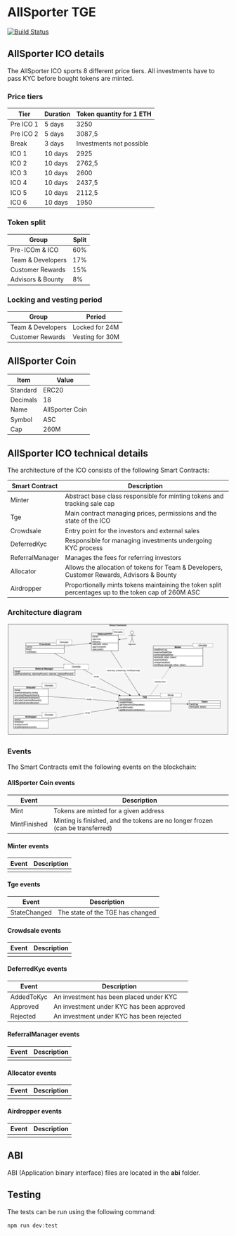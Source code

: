 # AllSporter TGE

[![Build Status](https://travis-ci.org/EthWorks/AllSporter-TGE.svg?branch=master)](https://travis-ci.org/EthWorks/AllSporter-TGE)

## AllSporter ICO details

The AllSporter ICO sports 8 different price tiers. All investments have to pass KYC before bought tokens are minted. 

### Price tiers

| Tier | Duration | Token quantity for 1 ETH |
| --- | --- | --- |
| Pre ICO 1 | 5 days | 3250 |
| Pre ICO 2 | 5 days | 3087,5 |
| Break | 3 days | Investments not possible |
| ICO 1 | 10 days | 2925 |
| ICO 2 | 10 days | 2762,5 |
| ICO 3 | 10 days | 2600 |
| ICO 4 | 10 days | 2437,5 |
| ICO 5 | 10 days | 2112,5 |
| ICO 6 | 10 days | 1950 |

### Token split

| Group | Split |
| --- | --- |
| Pre-ICOm & ICO | 60% |
| Team & Developers | 17% |
| Customer Rewards | 15% |
| Advisors & Bounty | 8% |

### Locking and vesting period

| Group | Period |
| --- | --- |
| Team & Developers | Locked for 24M |
| Customer Rewards | Vesting for 30M |

## AllSporter Coin

| Item | Value |
| ------------- | ------------- |
| Standard  | ERC20  |
| Decimals | 18 |
| Name | AllSporter Coin |
| Symbol | ASC |
| Cap | 260M |

## AllSporter ICO technical details

The architecture of the ICO consists of the following Smart Contracts:

| Smart Contract  | Description |
| ------------- | ------------- |
| Minter | Abstract base class responsible for minting tokens and tracking sale cap |
| Tge | Main contract managing prices, permissions and the state of the ICO |
| Crowdsale | Entry point for the investors and external sales |
| DeferredKyc | Responsible for managing investments undergoing KYC process |
| ReferralManager | Manages the fees for referring investors |
| Allocator | Allows the allocation of tokens for Team & Developers, Customer Rewards, Advisors & Bounty |
| Airdropper | Proportionally mints tokens maintaining the token split percentages up to the token cap of 260M ASC |

### Architecture diagram

![Architecture](/images/architecture.png)

### Events

The Smart Contracts emit the following events on the blockchain:

#### AllSporter Coin events

| Event  | Description |
| ------------- | ------------- |
| Mint | Tokens are minted for a given address |
| MintFinished | Minting is finished, and the tokens are no longer frozen (can be transferred) |

#### Minter events

| Event  | Description |
| ------------- | ------------- |
|  |  |

#### Tge events

| Event  | Description |
| ------------- | ------------- |
| StateChanged | The state of the TGE has changed |

#### Crowdsale events

| Event  | Description |
| ------------- | ------------- |
|  |  |

#### DeferredKyc events

| Event  | Description |
| ------------- | ------------- |
| AddedToKyc | An investment has been placed under KYC |
| Approved | An investment under KYC has been approved |
| Rejected | An investment under KYC has been rejected |


#### ReferralManager events

| Event  | Description |
| ------------- | ------------- |
|  |  |

#### Allocator events

| Event  | Description |
| ------------- | ------------- |
|  |  |

#### Airdropper events

| Event  | Description |
| ------------- | ------------- |
|  |  |


## ABI

ABI (Application binary interface) files are located in the **abi** folder.

## Testing

The tests can be run using the following command:
```javascript
npm run dev:test
```
